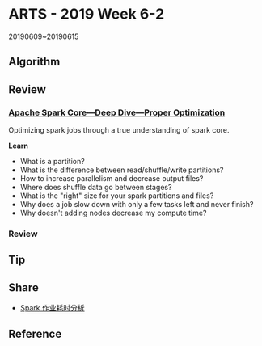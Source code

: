 # ARTS - 2019 Week 6-2

20190609~20190615

## Algorithm



## Review

### [Apache Spark Core—Deep Dive—Proper Optimization](https://www.slideshare.net/databricks/apache-spark-coredeep-diveproper-optimization)

Optimizing spark jobs through a true understanding of spark core. 

**Learn** 

- What is a partition? 
- What is the difference between read/shuffle/write partitions? 
- How to increase parallelism and decrease output files? 
- Where does shuffle data go between stages? 
- What is the "right" size for your spark partitions and files? 
- Why does a job slow down with only a few tasks left and never finish? 
- Why doesn't adding nodes decrease my compute time?

### Review



## Tip



## Share

- [Spark 作业耗时分析](../../share/2019/06/spark-job-time-cost-analysis.md)

## Reference

